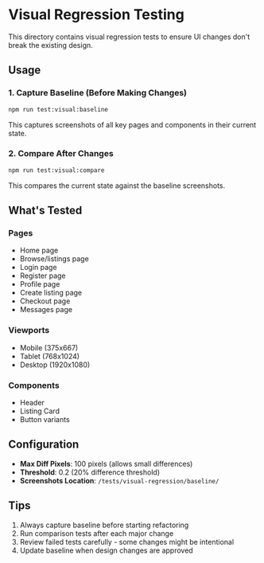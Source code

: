 # Visual Regression Testing

This directory contains visual regression tests to ensure UI changes don't break the existing design.

## Usage

### 1. Capture Baseline (Before Making Changes)
```bash
npm run test:visual:baseline
```
This captures screenshots of all key pages and components in their current state.

### 2. Compare After Changes
```bash
npm run test:visual:compare
```
This compares the current state against the baseline screenshots.

## What's Tested

### Pages
- Home page
- Browse/listings page
- Login page
- Register page
- Profile page
- Create listing page
- Checkout page
- Messages page

### Viewports
- Mobile (375x667)
- Tablet (768x1024)
- Desktop (1920x1080)

### Components
- Header
- Listing Card
- Button variants

## Configuration

- **Max Diff Pixels**: 100 pixels (allows small differences)
- **Threshold**: 0.2 (20% difference threshold)
- **Screenshots Location**: `/tests/visual-regression/baseline/`

## Tips

1. Always capture baseline before starting refactoring
2. Run comparison tests after each major change
3. Review failed tests carefully - some changes might be intentional
4. Update baseline when design changes are approved